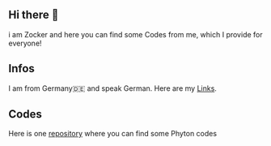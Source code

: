 ## Hi there 👋
i am Zocker and here you can find some Codes from me, which I provide for everyone!

## Infos
I am from Germany🇩🇪 and speak German. Here are my [Links](https://premiumway-hosting.de/@zocker). 

## Codes
Here is one [repository](https://github.com/zocker-1/Codes) where you can find some Phyton codes 
<!--
**zocker-1/zocker-1** is a ✨ _special_ ✨ repository because its `README.md` (this file) appears on your GitHub profile.

Here are some ideas to get you started:

- 🔭 I’m currently working on ...
- 🌱 I’m currently learning ...
- 👯 I’m looking to collaborate on ...
- 🤔 I’m looking for help with ...
- 💬 Ask me about ...
- 📫 How to reach me: ...
- 😄 Pronouns: ...
- ⚡ Fun fact: ...
-->
